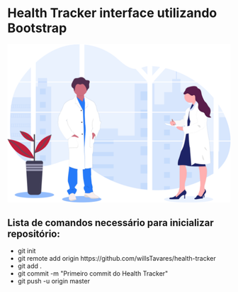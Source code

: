 
<h1>Health Tracker interface utilizando Bootstrap</h1>
<img src="assets/doctor.svg">
<h2>Lista de comandos necessário para inicializar repositório: </h2>

<ul>
<li>git init </li>
<li>
git remote add origin https://github.com/willsTavares/health-tracker
</li>
<li>
git add .
</li>
<li>
git commit -m "Primeiro commit do Health Tracker"
</li>
<li>
git push -u origin master
</li>

